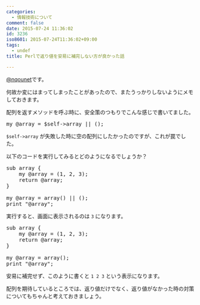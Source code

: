 ```yaml
---
categories:
  - 情報技術について
comment: false
date: 2015-07-24 11:36:02
id: 3236
iso8601: 2015-07-24T11:36:02+09:00
tags:
  - undef
title: Perlで返り値を安易に補完しない方が良かった話

---
```


<p><a href="https://twitter.com/nqounet">@nqounet</a>です。</p>

<p>何故か変にはまってしまったことがあったので、またうっかりしないようにメモしておきます。</p>



<p>配列を返すメソッドを呼ぶ時に、安全策のつもりでこんな感じで書いてました。</p>

<pre>
my @array = $self->array || ();
</pre>

<p><code>$self-&gt;array</code> が失敗した時に空の配列にしたかったのですが、これが罠でした。</p>

<p>以下のコードを実行してみるとどのようになるでしょうか？</p>

<pre>
sub array {
    my @array = (1, 2, 3);
    return @array;
}

my @array = array() || ();
print "@array";
</pre>

<p>実行すると、画面に表示されるのは <code>3</code> になります。</p>

<pre>
sub array {
    my @array = (1, 2, 3);
    return @array;
}

my @array = array();
print "@array";
</pre>

<p>安易に補完せず、このように書くと <code>1 2 3</code> という表示になります。</p>

<p>配列を期待しているところでは、返り値だけでなく、返り値がなかった時の対策についてもちゃんと考えておきましょう。</p>
    	